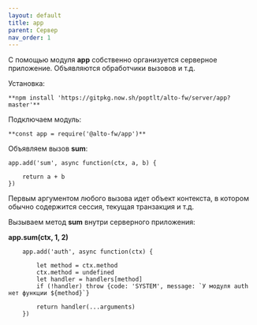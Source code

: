 ```yaml
---
layout: default
title: app
parent: Сервер
nav_order: 1
---
```


С помощью модуля **app** собственно организуется серверное приложение. Объявляются обработчики вызовов и т.д. 

Установка:

    **npm install 'https://gitpkg.now.sh/poptlt/alto-fw/server/app?master'**

Подключаем модуль:

    **const app = require('@alto-fw/app')**

Объявляем вызов **sum**:
```
app.add('sum', async function(ctx, a, b) {

    return a + b
})
```

Первым аргументом любого вызова идет объект контекста, в котором обычно содержится сессия, текущая транзакция и т.д.

Вызываем метод **sum** внутри серверного приложения:

**app.sum(ctx, 1, 2)**

```
    app.add('auth', async function(ctx) {

        let method = ctx.method
        ctx.method = undefined
        let handler = handlers[method]
        if (!handler) throw {code: 'SYSTEM', message: `У модуля auth нет функции ${method}`}

        return handler(...arguments)
    })
```